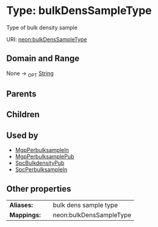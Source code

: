 
# Type: bulkDensSampleType


Type of bulk density sample

URI: [neon:bulkDensSampleType](https://data.neonscience.org/bulkDensSampleType)


## Domain and Range

None ->  <sub>OPT</sub> [String](types/String.md)

## Parents


## Children


## Used by

 * [MgpPerbulksampleIn](MgpPerbulksampleIn.md)
 * [MgpPerbulksamplePub](MgpPerbulksamplePub.md)
 * [SpcBulkdensityPub](SpcBulkdensityPub.md)
 * [SpcPerbulksampleIn](SpcPerbulksampleIn.md)

## Other properties

|  |  |  |
| --- | --- | --- |
| **Aliases:** | | bulk dens sample type |
| **Mappings:** | | neon:bulkDensSampleType |

